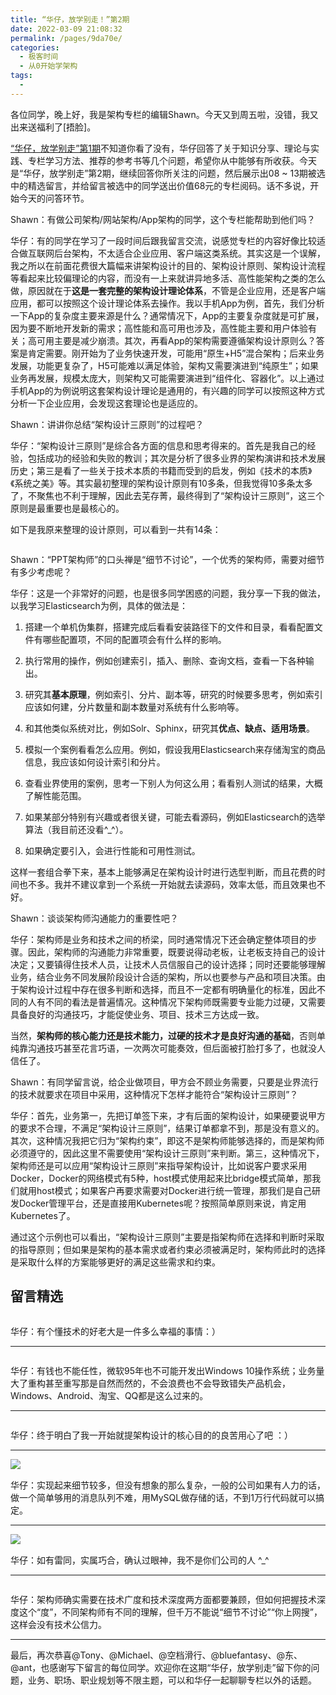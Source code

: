 ```yaml
---
title: “华仔，放学别走！”第2期
date: 2022-03-09 21:08:32
permalink: /pages/9da70e/
categories:
  - 极客时间
  - 从0开始学架构
tags:
  - 
---
```

<p>各位同学，晚上好，我是架构专栏的编辑Shawn。今天又到周五啦，没错，我又出来送<span class="orange">福利</span>了[捂脸]。</p>
<p><a href="http://time.geekbang.org/column/article/7647">“华仔，放学别走”第1期</a>不知道你看了没有，华仔回答了关于知识分享、理论与实践、专栏学习方法、推荐的参考书等几个问题，希望你从中能够有所收获。今天是“华仔，放学别走”第2期，继续回答你所关注的问题，然后展示出08 ~ 13期被选中的精选留言，并给留言被选中的同学送出价值68元的专栏阅码。话不多说，开始今天的问答环节。</p>
<p><span class="orange">Shawn：有做公司架构/网站架构/App架构的同学，这个专栏能帮助到他们吗？</span></p>
<p>华仔：有的同学在学习了一段时间后跟我留言交流，说感觉专栏的内容好像比较适合做互联网后台架构，不太适合企业应用、客户端这类系统。其实这是一个误解，我之所以在前面花费很大篇幅来讲架构设计的目的、架构设计原则、架构设计流程等看起来比较偏理论的内容，而没有一上来就讲异地多活、高性能架构之类的怎么做，原因就在于<strong>这是一套完整的架构设计理论体系</strong>，不管是企业应用，还是客户端应用，都可以按照这个设计理论体系去操作。我以手机App为例，首先，我们分析一下App的复杂度主要来源是什么？通常情况下，App的主要复杂度就是可扩展，因为要不断地开发新的需求；高性能和高可用也涉及，高性能主要和用户体验有关；高可用主要是减少崩溃。其次，再看App的架构需要遵循架构设计原则么？答案是肯定需要。刚开始为了业务快速开发，可能用“原生+H5”混合架构；后来业务发展，功能更复杂了，H5可能难以满足体验，架构又需要演进到“纯原生”；如果业务再发展，规模太庞大，则架构又可能需要演进到“组件化、容器化”。以上通过手机App的为例说明这套架构设计理论是通用的，有兴趣的同学可以按照这种方式分析一下企业应用，会发现这套理论也是适应的。</p>
<p><span class="orange">Shawn：讲讲你总结“架构设计三原则”的过程吧？</span></p>
<p>华仔：“架构设计三原则”是综合各方面的信息和思考得来的。首先是我自己的经验，包括成功的经验和失败的教训；其次是分析了很多业界的架构演讲和技术发展历史；第三是看了一些关于技术本质的书籍而受到的启发，例如《技术的本质》《系统之美》等。其实最初整理的架构设计原则有10多条，但我觉得10多条太多了，不聚焦也不利于理解，因此去芜存菁，最终得到了“架构设计三原则”，这三个原则是最重要也是最核心的。</p>
<p>如下是我原来整理的设计原则，可以看到一共有14条：</p>
<p><img src="https://static001.geekbang.org/resource/image/3b/52/3b9c59fa4b921f6d62530cfe3eb74f52.jpg" alt="" /></p>
<p><span class="orange">Shawn：“PPT架构师”的口头禅是“细节不讨论”，一个优秀的架构师，需要对细节有多少考虑呢？</span></p>
<p>华仔：这是一个非常好的问题，也是很多同学困惑的问题，我分享一下我的做法，以我学习Elasticsearch为例，具体的做法是：</p>
<ol>
<li>
<p>搭建一个单机伪集群，搭建完成后看看安装路径下的文件和目录，看看配置文件有哪些配置项，不同的配置项会有什么样的影响。</p>
</li>
<li>
<p>执行常用的操作，例如创建索引，插入、删除、查询文档，查看一下各种输出。</p>
</li>
<li>
<p>研究其<strong>基本原理</strong>，例如索引、分片、副本等，研究的时候要多思考，例如索引应该如何建，分片数量和副本数量对系统有什么影响等。</p>
</li>
<li>
<p>和其他类似系统对比，例如Solr、Sphinx，研究其<strong>优点、缺点、适用场景</strong>。</p>
</li>
<li>
<p>模拟一个案例看看怎么应用。例如，假设我用Elasticsearch来存储淘宝的商品信息，我应该如何设计索引和分片。</p>
</li>
<li>
<p>查看业界使用的案例，思考一下别人为何这么用；看看别人测试的结果，大概了解性能范围。</p>
</li>
<li>
<p>如果某部分特别有兴趣或者很关键，可能去看源码，例如Elasticsearch的选举算法（我目前还没看^_^）。</p>
</li>
<li>
<p>如果确定要引入，会进行性能和可用性测试。</p>
</li>
</ol>
<p>这样一套组合拳下来，基本上能够满足在架构设计时进行选型判断，而且花费的时间也不多。我并不建议拿到一个系统一开始就去读源码，效率太低，而且效果也不好。</p>
<p><span class="orange">Shawn：谈谈架构师沟通能力的重要性吧？</span></p>
<p>华仔：架构师是业务和技术之间的桥梁，同时通常情况下还会确定整体项目的步骤。因此，架构师的沟通能力非常重要，既要说得动老板，让老板支持自己的设计决定；又要镇得住技术人员，让技术人员信服自己的设计选择；同时还要能够理解业务，结合业务不同发展阶段设计合适的架构，所以也要参与产品和项目决策。由于架构设计过程中存在很多判断和选择，而且不一定都有明确量化的标准，因此不同的人有不同的看法是普遍情况。这种情况下架构师既需要专业能力过硬，又需要具备良好的沟通技巧，才能促使业务、项目、技术三方达成一致。</p>
<p>当然，<strong>架构师的核心能力还是技术能力，过硬的技术才是良好沟通的基础</strong>，否则单纯靠沟通技巧甚至花言巧语，一次两次可能奏效，但后面被打脸打多了，也就没人信任了。</p>
<p><span class="orange">Shawn：有同学留言说，给企业做项目，甲方会不顾业务需要，只要是业界流行的技术就要求在项目中采用，这种情况下怎样才能符合“架构设计三原则”？</span></p>
<p>华仔：首先，业务第一，先把订单签下来，才有后面的架构设计，如果硬要说甲方的要求不合理，不满足“架构设计三原则”，结果订单都拿不到，那是没有意义的。其次，这种情况我把它归为“架构约束”，即这不是架构师能够选择的，而是架构师必须遵守的，因此这里不需要使用“架构设计三原则”来判断。第三，这种情况下，架构师还是可以应用“架构设计三原则”来指导架构设计，比如说客户要求采用Docker，Docker的网络模式有5种，host模式使用起来比bridge模式简单，那我们就用host模式；如果客户再要求需要对Docker进行统一管理，那我们是自己研发Docker管理平台，还是直接用Kubernetes呢？按照简单原则来说，肯定用Kubernetes了。</p>
<p>通过这个示例也可以看出，“架构设计三原则”主要是指架构师在选择和判断时采取的指导原则；但如果是架构的基本需求或者约束必须被满足时，架构师此时的选择是采取什么样的方案能够更好的满足这些需求和约束。</p>
<h2>留言精选</h2>
<p><img src="https://static001.geekbang.org/resource/image/4b/a3/4b3f1ab66a7c470970c67da62ec99da3.jpeg" alt="" /></p>
<p>华仔：有个懂技术的好老大是一件多么幸福的事情：）</p>
<hr />
<p><img src="https://static001.geekbang.org/resource/image/7c/9c/7ce774f26c16292a596ac4489c60369c.jpeg" alt="" /></p>
<p>华仔：有钱也不能任性，微软95年也不可能开发出Windows 10操作系统；业务量大了重构甚至重写那是自然而然的，不会浪费也不会导致错失产品机会，Windows、Android、淘宝、QQ都是这么过来的。</p>
<hr />
<p><img src="https://static001.geekbang.org/resource/image/40/8c/402a833915524ab1b572da8ddc34ab8c.jpeg" alt="" /></p>
<p>华仔：终于明白了我一开始就提架构设计的核心目的的良苦用心了吧 ：）</p>
<hr />
<p><img src="https://static001.geekbang.org/resource/image/06/bf/06fa4a874cda142e768f64260087a4bf.jpeg" alt="﻿﻿" /></p>
<p>华仔：实现起来细节较多，但没有想象的那么复杂，一般的公司如果有人力的话，做一个简单够用的消息队列不难，用MySQL做存储的话，不到1万行代码就可以搞定。</p>
<hr />
<p><img src="https://static001.geekbang.org/resource/image/48/d7/48e3036370c23ad5cd84b5aeb7a48fd7.jpeg" alt="﻿﻿" /></p>
<p>华仔：如有雷同，实属巧合，确认过眼神，我不是你们公司的人 ^_^</p>
<hr />
<p><img src="https://static001.geekbang.org/resource/image/9a/6e/9ad8b84a03ab5f9679e0596216f4f56e.jpeg" alt="" /></p>
<p>华仔：架构师确实需要在技术广度和技术深度两方面都要兼顾，但如何把握技术深度这个“度”，不同架构师有不同的理解，但千万不能说“细节不讨论”“你上网搜”，这样会没有技术公信力。</p>
<hr />
<p>最后，再次恭喜<span class="orange">@Tony</span>、<span class="orange">@Michael</span>、<span class="orange">@空档滑行</span>、<span class="orange">@bluefantasy</span>、<span class="orange">@东</span>、<span class="orange">@ant</span>，也感谢写下留言的每位同学。欢迎你在这期“华仔，放学别走”留下你的问题，业务、职场、职业规划等不限主题，可以和华仔一起聊聊专栏以外的话题。</p>
<!-- [[[read_end]]] -->
